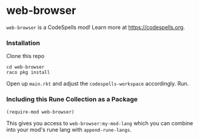 web-browser
=========
`web-browser` is a CodeSpells mod! Learn more at https://codespells.org.

### Installation

Clone this repo

```
cd web-browser
raco pkg install
```

Open up `main.rkt` and adjust the `codespells-workspace` accordingly. Run.

### Including this Rune Collection as a Package

`(require-mod web-browser)`

This gives you access to `web-browser:my-mod-lang` which you can combine into your mod's rune lang with `append-rune-langs`.

